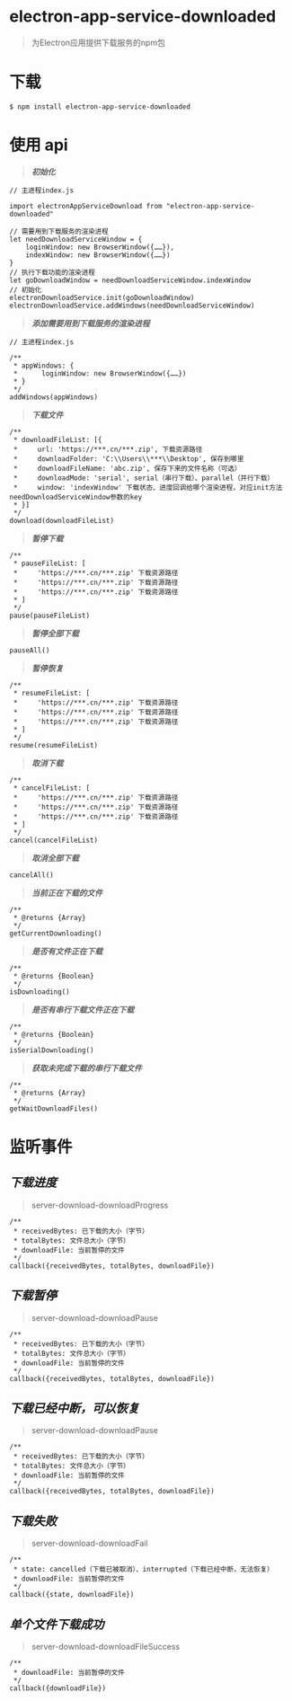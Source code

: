 # electron-app-service-downloaded    

> 为Electron应用提供下载服务的npm包    


# 下载    

```
$ npm install electron-app-service-downloaded
```


# 使用 api

> ***初始化***

```
// 主进程index.js

import electronAppServiceDownload from "electron-app-service-downloaded"

// 需要用到下载服务的渲染进程
let needDownloadServiceWindow = {
    loginWindow: new BrowserWindow({……}),
    indexWindow: new BrowserWindow({……})
}
// 执行下载功能的渲染进程
let goDownloadWindow = needDownloadServiceWindow.indexWindow
// 初始化
electronDownloadService.init(goDownloadWindow)
electronDownloadService.addWindows(needDownloadServiceWindow)
```

> ***添加需要用到下载服务的渲染进程***

```
// 主进程index.js

/**
 * appWindows: {
 *      loginWindow: new BrowserWindow({……})
 * }
 */
addWindows(appWindows)
```

> ***下载文件***

```
/**
 * downloadFileList: [{
 *     url: 'https://***.cn/***.zip', 下载资源路径
 *     downloadFolder: 'C:\\Users\\***\\Desktop', 保存到哪里
 *     downloadFileName: 'abc.zip', 保存下来的文件名称（可选）
 *     downloadMode: 'serial', serial（串行下载）、parallel（并行下载）
 *     window: 'indexWindow' 下载状态、进度回调给哪个渲染进程，对应init方法needDownloadServiceWindow参数的key
 * }]
 */
download(downloadFileList)
```

> ***暂停下载***

```
/**
 * pauseFileList: [
 *     'https://***.cn/***.zip' 下载资源路径
 *     'https://***.cn/***.zip' 下载资源路径
 *     'https://***.cn/***.zip' 下载资源路径
 * ]
 */
pause(pauseFileList)
```

> ***暂停全部下载***

```
pauseAll()
```

> ***暂停恢复***

```
/**
 * resumeFileList: [
 *     'https://***.cn/***.zip' 下载资源路径
 *     'https://***.cn/***.zip' 下载资源路径
 *     'https://***.cn/***.zip' 下载资源路径
 * ]
 */
resume(resumeFileList)
```

> ***取消下载***

```
/**
 * cancelFileList: [
 *     'https://***.cn/***.zip' 下载资源路径
 *     'https://***.cn/***.zip' 下载资源路径
 *     'https://***.cn/***.zip' 下载资源路径
 * ]
 */
cancel(cancelFileList)
```

> ***取消全部下载***

```
cancelAll()
```

> ***当前正在下载的文件***

```
/**
 * @returns {Array} 
 */
getCurrentDownloading()
```

> ***是否有文件正在下载***

```
/**
 * @returns {Boolean} 
 */
isDownloading()
```

> ***是否有串行下载文件正在下载***

```
/**
 * @returns {Boolean} 
 */
isSerialDownloading()
```

> ***获取未完成下载的串行下载文件***

```
/**
 * @returns {Array} 
 */
getWaitDownloadFiles()
```

# 监听事件

## ***下载进度***

> server-download-downloadProgress

```
/**
 * receivedBytes: 已下载的大小（字节）
 * totalBytes: 文件总大小（字节）
 * downloadFile: 当前暂停的文件
 */
callback({receivedBytes, totalBytes, downloadFile})
```

## ***下载暂停***

> server-download-downloadPause

```
/**
 * receivedBytes: 已下载的大小（字节）
 * totalBytes: 文件总大小（字节）
 * downloadFile: 当前暂停的文件
 */
callback({receivedBytes, totalBytes, downloadFile})
```

## ***下载已经中断，可以恢复***

> server-download-downloadPause

```
/**
 * receivedBytes: 已下载的大小（字节）
 * totalBytes: 文件总大小（字节）
 * downloadFile: 当前暂停的文件
 */
callback({receivedBytes, totalBytes, downloadFile})
```

## ***下载失败***

> server-download-downloadFail

```
/**
 * state: cancelled（下载已被取消）、interrupted（下载已经中断，无法恢复）
 * downloadFile: 当前暂停的文件
 */
callback({state, downloadFile})
```

## ***单个文件下载成功***

> server-download-downloadFileSuccess

```
/**
 * downloadFile: 当前暂停的文件
 */
callback({downloadFile})
```
